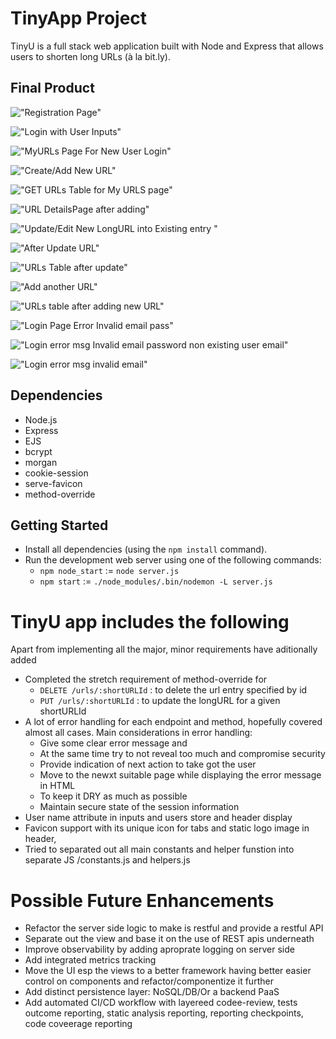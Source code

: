 # TinyApp Project

TinyU is a full stack web application built with Node and Express that allows users to shorten long URLs (à la bit.ly).

## Final Product

!["Registration Page"](https://github.com/smplsoln/tinyu/blob/master/docs/RegistrationPage.png)

!["Login with User Inputs"](https://github.com/smplsoln/tinyu/blob/master/docs/Login_withUserInputs.png)

!["MyURLs Page For New User Login"](https://github.com/smplsoln/tinyu/blob/master/docs/MyURLS_Page_For_NewUserLogin.png)

!["Create/Add New URL"](https://github.com/smplsoln/tinyu/blob/master/docs/Create_Add_New_URL_.png)

!["GET URLs Table for My URLS page"](https://github.com/smplsoln/tinyu/blob/master/docs/GET_URLs_Table.png)

!["URL DetailsPage after adding"](https://github.com/smplsoln/tinyu/blob/master/docs/URL_DetailsPage_after_adding.png)

!["Update/Edit New LongURL into Existing entry "](https://github.com/smplsoln/tinyu/blob/master/docs/Update_Edit_New_LongURL_intoExisting_entry_.png)

!["After Update URL"](https://github.com/smplsoln/tinyu/blob/master/docs/After_Update_URL.png)

!["URLs Table after update"](https://github.com/smplsoln/tinyu/blob/master/docs/Urls_Table_after_update.png)

!["Add another URL"](https://github.com/smplsoln/tinyu/blob/master/docs/Add_another_URL.png)

!["URLs table after adding new URL"](https://github.com/smplsoln/tinyu/blob/master/docs/URLs_table_after_adding_new_URL.png)

!["Login Page Error Invalid email pass"](https://github.com/smplsoln/tinyu/blob/master/docs/LoginPage_Error_Invalid_email_pass.png)

!["Login error msg Invalid email password non existing user email"](https://github.com/smplsoln/tinyu/blob/master/docs/Login_error_msg_Invalid_email_password_non_existing_user_email.png)

!["Login error msg invalid email"](https://github.com/smplsoln/tinyu/blob/master/docs/Login_error_msg_invalid_email.png)

## Dependencies

- Node.js
- Express
- EJS
- bcrypt
- morgan
- cookie-session
- serve-favicon
- method-override

## Getting Started

- Install all dependencies (using the `npm install` command).
- Run the development web server using one of the  following commands:
  - `npm node_start` := `node server.js`
  - `npm start` := `./node_modules/.bin/nodemon -L server.js`

# TinyU app includes the following
Apart from implementing all the major, minor requirements have aditionally added
 - Completed the stretch requirement of method-override for
    - `DELETE /urls/:shortURLId` : to delete the url entry specified by id
    - `PUT /urls/:shortURLId` : to update the longURL for a given shortURLId
 - A lot of error handling for each endpoint and method, hopefully covered almost all cases. Main considerations in error handling:
    - Give some clear error message and
    - At the same time try to not reveal too much and compromise security
    - Provide indication of next action to take got the user
    - Move to the newxt suitable page while displaying the error message in HTML
    - To keep it DRY as much as possible
    - Maintain secure state of the session information
 - User name attribute in inputs and users store and header display
 - Favicon support with its unique icon for tabs and static logo image in header,
 - Tried to separated out all main constants and helper funstion into separate JS /constants.js and helpers.js


# Possible Future Enhancements
  - Refactor the server side logic to make is restful and provide a restful API
  - Separate out the view and base it on the use of REST apis underneath
  - Improve observability by adding aproprate logging on server side
  - Add integrated metrics tracking
  - Move the UI esp the views to a better framework having better easier control on components and refactor/componentize it further
  - Add distinct persistence layer: NoSQL/DB/Or a backend PaaS
  - Add automated CI/CD workflow with layereed codee-review, tests outcome reporting, static analysis reporting, reporting checkpoints, code coveerage reporting
